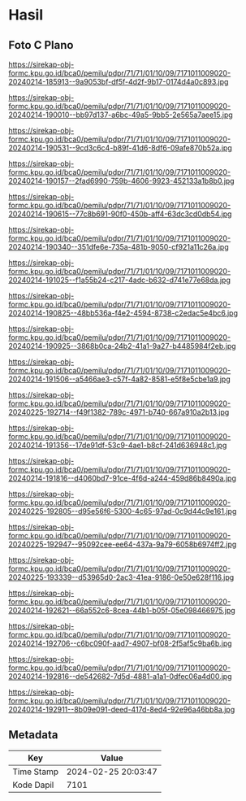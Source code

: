 # Hasil

## Foto C Plano

https://sirekap-obj-formc.kpu.go.id/bca0/pemilu/pdpr/71/71/01/10/09/7171011009020-20240214-185913--9a9053bf-df5f-4d2f-9b17-0174d4a0c893.jpg

https://sirekap-obj-formc.kpu.go.id/bca0/pemilu/pdpr/71/71/01/10/09/7171011009020-20240214-190010--bb97d137-a6bc-49a5-9bb5-2e565a7aee15.jpg

https://sirekap-obj-formc.kpu.go.id/bca0/pemilu/pdpr/71/71/01/10/09/7171011009020-20240214-190531--9cd3c6c4-b89f-41d6-8df6-09afe870b52a.jpg

https://sirekap-obj-formc.kpu.go.id/bca0/pemilu/pdpr/71/71/01/10/09/7171011009020-20240214-190157--2fad6990-759b-4606-9923-452133a1b8b0.jpg

https://sirekap-obj-formc.kpu.go.id/bca0/pemilu/pdpr/71/71/01/10/09/7171011009020-20240214-190615--77c8b691-90f0-450b-aff4-63dc3cd0db54.jpg

https://sirekap-obj-formc.kpu.go.id/bca0/pemilu/pdpr/71/71/01/10/09/7171011009020-20240214-190340--351dfe6e-735a-481b-9050-cf921a11c26a.jpg

https://sirekap-obj-formc.kpu.go.id/bca0/pemilu/pdpr/71/71/01/10/09/7171011009020-20240214-191025--f1a55b24-c217-4adc-b632-d741e77e68da.jpg

https://sirekap-obj-formc.kpu.go.id/bca0/pemilu/pdpr/71/71/01/10/09/7171011009020-20240214-190825--48bb536a-f4e2-4594-8738-c2edac5e4bc6.jpg

https://sirekap-obj-formc.kpu.go.id/bca0/pemilu/pdpr/71/71/01/10/09/7171011009020-20240214-190925--3868b0ca-24b2-41a1-9a27-b4485984f2eb.jpg

https://sirekap-obj-formc.kpu.go.id/bca0/pemilu/pdpr/71/71/01/10/09/7171011009020-20240214-191506--a5466ae3-c57f-4a82-8581-e5f8e5cbe1a9.jpg

https://sirekap-obj-formc.kpu.go.id/bca0/pemilu/pdpr/71/71/01/10/09/7171011009020-20240225-192714--f49f1382-789c-4971-b740-667a910a2b13.jpg

https://sirekap-obj-formc.kpu.go.id/bca0/pemilu/pdpr/71/71/01/10/09/7171011009020-20240214-191356--17de91df-53c9-4ae1-b8cf-241d636948c1.jpg

https://sirekap-obj-formc.kpu.go.id/bca0/pemilu/pdpr/71/71/01/10/09/7171011009020-20240214-191816--d4060bd7-91ce-4f6d-a244-459d86b8490a.jpg

https://sirekap-obj-formc.kpu.go.id/bca0/pemilu/pdpr/71/71/01/10/09/7171011009020-20240225-192805--d95e56f6-5300-4c65-97ad-0c9d44c9e161.jpg

https://sirekap-obj-formc.kpu.go.id/bca0/pemilu/pdpr/71/71/01/10/09/7171011009020-20240225-192947--95092cee-ee64-437a-9a79-6058b6974ff2.jpg

https://sirekap-obj-formc.kpu.go.id/bca0/pemilu/pdpr/71/71/01/10/09/7171011009020-20240225-193339--d53965d0-2ac3-41ea-9186-0e50e628f116.jpg

https://sirekap-obj-formc.kpu.go.id/bca0/pemilu/pdpr/71/71/01/10/09/7171011009020-20240214-192621--66a552c6-8cea-44b1-b05f-05e098466975.jpg

https://sirekap-obj-formc.kpu.go.id/bca0/pemilu/pdpr/71/71/01/10/09/7171011009020-20240214-192706--c6bc090f-aad7-4907-bf08-2f5af5c9ba6b.jpg

https://sirekap-obj-formc.kpu.go.id/bca0/pemilu/pdpr/71/71/01/10/09/7171011009020-20240214-192816--de542682-7d5d-4881-a1a1-0dfec06a4d00.jpg

https://sirekap-obj-formc.kpu.go.id/bca0/pemilu/pdpr/71/71/01/10/09/7171011009020-20240214-192911--8b09e091-deed-417d-8ed4-92e96a46bb8a.jpg


## Metadata

| Key        | Value               |
| ---------- | ------------------- |
| Time Stamp | 2024-02-25 20:03:47 |
| Kode Dapil | 7101                |



